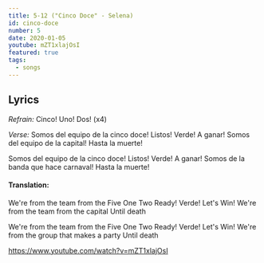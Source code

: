 ```yaml
---
title: 5-12 ("Cinco Doce" - Selena)
id: cinco-doce
number: 5
date: 2020-01-05
youtube: mZT1xlajOsI
featured: true
tags:
  - songs
---
```




## Lyrics
*Refrain:* 
Cinco! Uno! Dos! (x4)

*Verse:*
Somos del equipo de la cinco doce!
Listos! Verde! A ganar!
Somos del equipo de la capital!
Hasta la muerte!

Somos del equipo de la cinco doce!
Listos! Verde! A ganar!
Somos de la banda que hace carnaval!
Hasta la muerte!

#### Translation:
We're from the team from the Five One Two
Ready! Verde! Let's Win!
We're from the team from the capital
Until death

We're from the team from the Five One Two
Ready! Verde! Let's Win!
We're from the group that makes a party
Until death

https://www.youtube.com/watch?v=mZT1xlajOsI